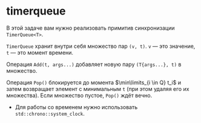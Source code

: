 # timerqueue

В этой задаче вам нужно реализовать примитив синхронизации `TimerQueue<T>`.

`TimerQueue` хранит внутри себя множество пар `(v, t)`. `v` — это значение, `t` — это
момент времени.

Операция `Add(t, args...)` добавляет новую пару `(T{args...}, t)` в множество.

Операция `Pop()` блокируется до момента $\min\limits_{i \in Q} t_i$ и затем
возвращает элемент с минимальным `t` (при этом удаляя его их множества). Если множество пустое, `Pop()` ждёт вечно.

- Для работы со временем нужно использовать `std::chrono::system_clock`.
